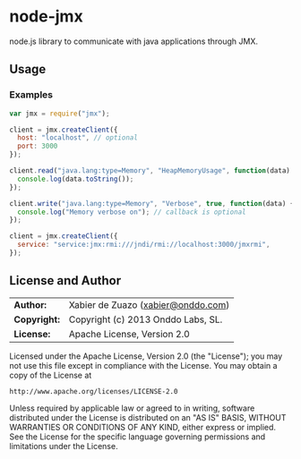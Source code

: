 # node-jmx

node.js library to communicate with java applications through JMX.

## Usage

### Examples

```js
var jmx = require("jmx");

client = jmx.createClient({
  host: "localhost", // optional
  port: 3000
});

client.read("java.lang:type=Memory", "HeapMemoryUsage", function(data) {
  console.log(data.toString());
});

client.write("java.lang:type=Memory", "Verbose", true, function(data) {
  console.log("Memory verbose on"); // callback is optional
});
```

```js
client = jmx.createClient({
  service: "service:jmx:rmi:///jndi/rmi://localhost:3000/jmxrmi",
});
```

## License and Author

|                      |                                          |
|:---------------------|:-----------------------------------------|
| **Author:**          | Xabier de Zuazo (<xabier@onddo.com>)
| **Copyright:**       | Copyright (c) 2013 Onddo Labs, SL.
| **License:**         | Apache License, Version 2.0

Licensed under the Apache License, Version 2.0 (the "License");
you may not use this file except in compliance with the License.
You may obtain a copy of the License at

    http://www.apache.org/licenses/LICENSE-2.0

Unless required by applicable law or agreed to in writing, software
distributed under the License is distributed on an "AS IS" BASIS,
WITHOUT WARRANTIES OR CONDITIONS OF ANY KIND, either express or implied.
See the License for the specific language governing permissions and
limitations under the License.

